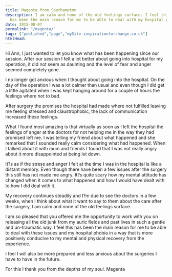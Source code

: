 ```yaml
---
title: Magenta from Southampton
description: I am calm and none of the old feelings surface. I feel this (life retuning session) 
  has been the main reason for me to be able to deal with my hospital phobia.
date: 2015-08-07
permalink: "/magenta/"
tags: ["published","page","mySite-inspirationforchange.co.uk"]
htmlHead: 
---
```

Hi Ann, I just wanted to let you know what has been happening since our session. After our session I felt a lot better about going into hospital for my operation, it did not seem as daunting and the level of fear and anger seemed completely gone.
<!--more-->

I no longer got anxious when I thought about going into the hospital. On the day of the operation I was a lot calmer than usual and even though I did get a little agitated when I was kept hanging around for a couple of hours the feelings where not to bad.

After surgery the promises the hospital had made where not fulfilled leaving me feeling stressed and claustrophobic, the lack of communication increased these feelings.

What I found most amazing is that virtually as soon as I left the hospital the feelings of anger at the doctors for not helping me in the way they had promised left me. I was telling my friend about what happened and she remarked that I sounded really calm considering what had happened. When I talked about it with mum and friends I found that I was not really angry about it more disappointed at being let down.

It?s as if the stress and anger I felt at the time I was in the hospital is like a distant memory. Even though there have been a few issues after the surgery this still has not made me angry. It?s quite scary how my mental attitude has changed when it comes to what happened and how I would have dealt with to how I did deal with it.

My recovery continues steadily and I?m due to see the doctors in a few weeks, when I think about what it want to say to them about the care after the surgery, I am calm and none of the old feelings surface.

I am so pleased that you offered me the opportunity to work with you on releasing all the old junk from my auric fields and past lives in such a gentle and un-traumatic way. I feel this has been the main reason for me to be able to deal with these issues and my hospital phobia in a way that is more positively conducive to my mental and physical recovery from the experience.

I feel I will also be more prepared and less anxious about the surgeries I have to have in the future.

For this I thank you from the depths of my soul. Magenta
